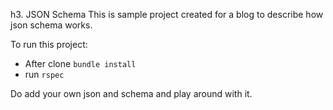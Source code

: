 h3. JSON Schema 
This is sample project created for a blog to describe how json schema works.
  
  
To run this project: <br>
 -  After clone `bundle install`<br>
 -  run `rspec`
 
Do add your own json and schema and play around with it. 
  
  
  
